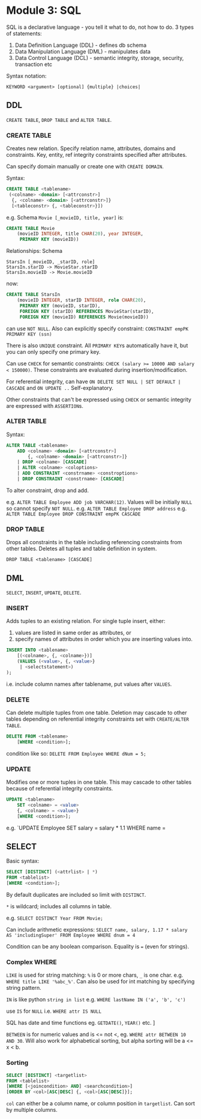 # Module 3: SQL

SQL is a declarative language - you tell it what to do, not how to do. 3 types of statements:

1. Data Definition Language (DDL) - defines db schema
2. Data Manipulation Language (DML) - manipulates data
3. Data Control Language (DCL) - semantic integrity, storage, security, transaction etc

Syntax notation:

`KEYWORD <argument> [optional] {multiple} |choices|`

## DDL

`CREATE TABLE`, `DROP TABLE` and `ALTER TABLE`.

### CREATE TABLE

Creates new relation. Specify relation name, attributes, domains and constraints. Key, entity, ref integrity constraints specified after attributes.

Can specify domain manually or create one with `CREATE DOMAIN`.

Syntax: 

```SQL
CREATE TABLE <tablename> 
 (<colname> <domain> [<attrconstr>]
  {, <colname> <domain> [<attrconstr>]}
  [<tableconstr> {, <tableconstr>}])
```

e.g. Schema `Movie [_movieID, title, year]` is:

```SQL
CREATE TABLE Movie
	(movieID INTEGER, title CHAR(20), year INTEGER,
     PRIMARY KEY (movieID))
```

Relationships: Schema

```
StarsIn [_movieID, _starID, role]
StarsIn.starID -> MovieStar.starID
StarsIn.movieID -> Movie.movieID
```

now:

```SQL
CREATE TABLE StarsIn
	(movieID INTEGER, starID INTEGER, role CHAR(20),
     PRIMARY KEY (movieID, starID),
     FOREIGN KEY (starID) REFERENCES MovieStar(starID),
     FOREIGN KEY (movieID) REFERENCES Movie(movieID))
```

can use `NOT NULL`. Also can explicitly specify constraint: `CONSTRAINT empPK PRIMARY KEY (ssn)`

There is also `UNIQUE` constraint. All `PRIMARY KEY`s automatically have it, but you can only specify one primary key.

Can use `CHECK` for semantic constraints: `CHECK (salary >= 10000 AND salary < 150000)`. These constraints are evaluated during insertion/modification.

For referential integrity, can have `ON DELETE SET NULL | SET DEFAULT | CASCADE` and `ON UPDATE ..`
Self-explanatory.

Other constraints that can't be expressed using `CHECK` or semantic integrity are expressed with `ASSERTION`s.

### ALTER TABLE

Syntax:

```sql
ALTER TABLE <tablename>
	ADD <colname> <domain> [<attrconstr>]
		{, <colname> <domain> [<attrconstr>]}
	| DROP <colname> [CASCADE]
	| ALTER <colname> <coloptions>
	| ADD CONSTRAINT <constrname> <constroptions>
	| DROP CONSTRAINT <constrname> [CASCADE]
```

To alter constraint, drop and add.

e.g. `ALTER TABLE Employee ADD job VARCHAR(12)`. Values will be initially `NULL` so cannot specify `NOT NULL`.
e.g. `ALTER TABLE Employee DROP address`
e.g. `ALTER TABLE Employee DROP CONSTRAINT empPK CASCADE`

### DROP TABLE

Drops all constraints in the table including referencing constraints from other tables.
Deletes all tuples and table definition in system.

`DROP TABLE <tablename> [CASCADE]`

## DML

`SELECT`, `INSERT`, `UPDATE`, `DELETE`.

### INSERT

Adds tuples to an existing relation. For single tuple insert, either: 

1. values are listed in same order as attributes, or
2. specify names of attributes in order which you are inserting values into.

```sql
INSERT INTO <tablename>
	[(<colname>, {, <colname>})]
	(VALUES (<value>, {, <value>}
     | <selectstatement>)
);
```

i.e. include column names after tablename, put values after `VALUES`.

### DELETE

Can delete multiple tuples from one table. Deletion may cascade to other tables depending on referential integrity constraints set with `CREATE/ALTER TABLE`.

```sql
DELETE FROM <tablename>
	[WHERE <condition>];
```

condition like so: `DELETE FROM Employee WHERE dNum = 5;`

### UPDATE

Modifies one or more tuples in one table. This may cascade to other tables because of referential integrity constraints.

```sql
UPDATE <tablename>
	SET <colname> = <value>
	{, <colname> = <value>}
	[WHERE <condition>];
```

e.g. `UPDATE Employee SET salary = salary * 1.1 WHERE name = 

## SELECT

Basic syntax:

```sql
SELECT [DISTINCT] (<attrlist> | *)
FROM <tablelist>
[WHERE <condition>];
```

By default duplicates are included so limit with `DISTINCT`.

`*` is wildcard; includes all columns in table.

e.g. `SELECT DISTINCT Year FROM Movie;`

Can include arithmetic expressions: 
`SELECT name, salary, 1.17 * salary AS 'includingSuper' FROM Employee WHERE dnum = 4`

Condition can be any boolean comparison. Equality is `=` (even for strings).

### Complex WHERE

`LIKE` is used for string matching: `%` is 0 or more chars, `_` is one char. e.g. `WHERE title LIKE '%abc_%'`. Can also be used for int matching by specifying string pattern.

`IN` is like python `string in list` e.g. `WHERE lastName IN ('a', 'b', 'c')`

use `IS` for `NULL` i.e. `WHERE attr IS NULL`

SQL has date and time functions eg. `GETDATE()`, `YEAR()` etc. ]

`BETWEEN` is for numeric values and is <= not <, eg. `WHERE attr BETWEEN 10 AND 30`. Will also work for alphabetical sorting, but alpha sorting will be a <= x < b.

### Sorting

```sql
SELECT [DISTINCT] <targetlist>
FROM <tablelist>
[WHERE [<joincondition> AND] <searchcondition>]
[ORDER BY <col>[ASC|DESC] {, <col>[ASC|DESC]}];
```

`col` can either be a column name, or column position in `targetlist`.
Can sort by multiple columns.


















